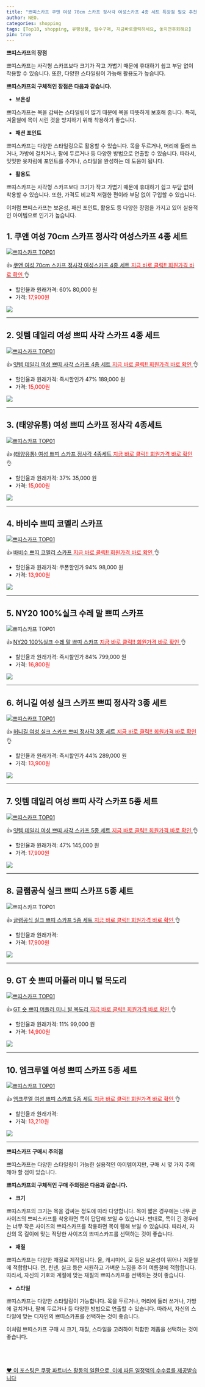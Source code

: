 ```yaml
---
title: "쁘띠스카프 쿠앤 여성 70cm 스카프 정사각 여성스카프 4종 세트 특장점 필요 추천 제품 비교 최저 가격 비교 장점 구매 후기 구매평"
author: NEO.
categories: shopping
tags: [Top10, shopping, 유행상품, 필수구매, 지금바로클릭하세요, 놓치면후회해요]
pin: true
---
```

**쁘띠스카프의 장점**

쁘띠스카프는 사각형 스카프보다 크기가 작고 가볍기 때문에 휴대하기 쉽고 부담 없이 착용할 수 있습니다. 또한, 다양한 스타일링이 가능해 활용도가 높습니다.

**쁘띠스카프의 구체적인 장점은 다음과 같습니다.**

* **보온성**

쁘띠스카프는 목을 감싸는 스타일링이 많기 때문에 목을 따뜻하게 보호해 줍니다. 특히, 겨울철에 목이 시린 것을 방지하기 위해 착용하기 좋습니다.

* **패션 포인트**

쁘띠스카프는 다양한 스타일링으로 활용할 수 있습니다. 목을 두르거나, 머리에 둘러 쓰거나, 가방에 걸치거나, 팔에 두르거나 등 다양한 방법으로 연출할 수 있습니다. 따라서, 밋밋한 옷차림에 포인트를 주거나, 스타일을 완성하는 데 도움이 됩니다.

* **활용도**

쁘띠스카프는 사각형 스카프보다 크기가 작고 가볍기 때문에 휴대하기 쉽고 부담 없이 착용할 수 있습니다. 또한, 가격도 비교적 저렴한 편이라 부담 없이 구입할 수 있습니다.

이처럼 쁘띠스카프는 보온성, 패션 포인트, 활용도 등 다양한 장점을 가지고 있어 실용적인 아이템으로 인기가 높습니다.

   

## 1. 쿠앤 여성 70cm 스카프 정사각 여성스카프 4종 세트

[![쁘띠스카프 TOP01](https://thumbnail7.coupangcdn.com/thumbnails/remote/490x490ex/image/vendor_inventory/adca/73be78368fb5080c7d23ecab0f89b53510bfdff10fea178f2e0c73eb7103.jpg)](https://link.coupang.com/re/AFFSDP?lptag=AF3617701&subid=GithubCoopas&pageKey=7570498871&traceid=V0-153&itemId=19964311805&vendorItemId=87062806193)


👍 [쿠앤 여성 70cm 스카프 정사각 여성스카프 4종 세트 <font color=red> 지금 바로 클릭!! 회원가격 바로 확인 </font> ](https://link.coupang.com/re/AFFSDP?lptag=AF3617701&subid=GithubCoopas&pageKey=7570498871&traceid=V0-153&itemId=19964311805&vendorItemId=87062806193) 👌 


- 할인율과 원래가격: 60%  80,000   원
- 가격: <span style='color:red'>17,900원</span>

[![](/discount_price.png)](https://link.coupang.com/re/AFFSDP?lptag=AF3617701&subid=GithubCoopas&pageKey=7570498871&traceid=V0-153&itemId=19964311805&vendorItemId=87062806193)

---


   

## 2. 잇템 데일리 여성 쁘띠 사각 스카프 4종 세트

[![쁘띠스카프 TOP01](https://thumbnail9.coupangcdn.com/thumbnails/remote/490x490ex/image/vendor_inventory/676a/1a92c63c89b5cda69164ff8a84d8efc2abe3d35fa4b60a28476f3cdbe02c.jpg)](https://link.coupang.com/re/AFFSDP?lptag=AF3617701&subid=GithubCoopas&pageKey=7192317158&traceid=V0-153&itemId=18161926731&vendorItemId=85354032858)


👍 [잇템 데일리 여성 쁘띠 사각 스카프 4종 세트 <font color=red> 지금 바로 클릭!! 회원가격 바로 확인 </font> ](https://link.coupang.com/re/AFFSDP?lptag=AF3617701&subid=GithubCoopas&pageKey=7192317158&traceid=V0-153&itemId=18161926731&vendorItemId=85354032858) 👌 


- 할인율과 원래가격: 즉시할인가 47%  189,000   원
- 가격: <span style='color:red'>15,000원</span>

[![](/discount_price.png)](https://link.coupang.com/re/AFFSDP?lptag=AF3617701&subid=GithubCoopas&pageKey=7192317158&traceid=V0-153&itemId=18161926731&vendorItemId=85354032858)

---


   

## 3. (태양유통) 여성 쁘띠 스카프 정사각 4종세트

[![쁘띠스카프 TOP01](https://thumbnail8.coupangcdn.com/thumbnails/remote/490x490ex/image/vendor_inventory/9490/684dbcbf82caafaf173b74fbd3ebe9fe5a3adfd9d470bb9a0e49eb1d793a.jpg)](https://link.coupang.com/re/AFFSDP?lptag=AF3617701&subid=GithubCoopas&pageKey=7187946028&traceid=V0-153&itemId=18142050056&vendorItemId=85355114019)


👍 [(태양유통) 여성 쁘띠 스카프 정사각 4종세트 <font color=red> 지금 바로 클릭!! 회원가격 바로 확인 </font> ](https://link.coupang.com/re/AFFSDP?lptag=AF3617701&subid=GithubCoopas&pageKey=7187946028&traceid=V0-153&itemId=18142050056&vendorItemId=85355114019) 👌 


- 할인율과 원래가격: 37%  35,000   원
- 가격: <span style='color:red'>15,000원</span>

[![](/discount_price.png)](https://link.coupang.com/re/AFFSDP?lptag=AF3617701&subid=GithubCoopas&pageKey=7187946028&traceid=V0-153&itemId=18142050056&vendorItemId=85355114019)

---


   

## 4. 바비수 쁘띠 코멜리 스카프

[![쁘띠스카프 TOP01](https://thumbnail6.coupangcdn.com/thumbnails/remote/490x490ex/image/rs_quotation_api/zeorlbmt/aa2a2614db3c4df583580ff591dfe21a.jpg)](https://link.coupang.com/re/AFFSDP?lptag=AF3617701&subid=GithubCoopas&pageKey=6773957904&traceid=V0-153&itemId=15912285730&vendorItemId=83119786615)


👍 [바비수 쁘띠 코멜리 스카프 <font color=red> 지금 바로 클릭!! 회원가격 바로 확인 </font> ](https://link.coupang.com/re/AFFSDP?lptag=AF3617701&subid=GithubCoopas&pageKey=6773957904&traceid=V0-153&itemId=15912285730&vendorItemId=83119786615) 👌 


- 할인율과 원래가격: 쿠폰할인가 94%  98,000   원
- 가격: <span style='color:red'>13,900원</span>

[![](/discount_price.png)](https://link.coupang.com/re/AFFSDP?lptag=AF3617701&subid=GithubCoopas&pageKey=6773957904&traceid=V0-153&itemId=15912285730&vendorItemId=83119786615)

---


   

## 5. NY20 100%실크 수레 말 쁘띠 스카프

![쁘띠스카프 TOP01](https://thumbnail6.coupangcdn.com/thumbnails/remote/490x490ex/image/vendor_inventory/7a0a/cfdedad5b9752bf9e34633d9d95d398791a9a3ae4a2092f49be1238aedb8.JPG)


👍 [NY20 100%실크 수레 말 쁘띠 스카프 <font color=red> 지금 바로 클릭!! 회원가격 바로 확인 </font> ](https://link.coupang.com/re/AFFSDP?lptag=AF3617701&subid=GithubCoopas&pageKey=7597387840&traceid=V0-153&itemId=20089463088&vendorItemId=87184854831) 👌 


- 할인율과 원래가격: 즉시할인가 84%  799,000   원
- 가격: <span style='color:red'>16,800원</span>

[![](/discount_price.png)](https://link.coupang.com/re/AFFSDP?lptag=AF3617701&subid=GithubCoopas&pageKey=7597387840&traceid=V0-153&itemId=20089463088&vendorItemId=87184854831)

---


   

## 6. 허니길 여성 실크 스카프 쁘띠 정사각 3종 세트

[![쁘띠스카프 TOP01](https://thumbnail8.coupangcdn.com/thumbnails/remote/490x490ex/image/vendor_inventory/5575/b0492f12d819d6699674a6cd5c3c6a0bc00d9710df7f8b2cc7dce97c8c6a.jpg)](https://link.coupang.com/re/AFFSDP?lptag=AF3617701&subid=GithubCoopas&pageKey=7617112356&traceid=V0-153&itemId=20186279981&vendorItemId=87277664408)


👍 [허니길 여성 실크 스카프 쁘띠 정사각 3종 세트 <font color=red> 지금 바로 클릭!! 회원가격 바로 확인 </font> ](https://link.coupang.com/re/AFFSDP?lptag=AF3617701&subid=GithubCoopas&pageKey=7617112356&traceid=V0-153&itemId=20186279981&vendorItemId=87277664408) 👌 


- 할인율과 원래가격: 즉시할인가 44%  289,000   원
- 가격: <span style='color:red'>13,900원</span>

[![](/discount_price.png)](https://link.coupang.com/re/AFFSDP?lptag=AF3617701&subid=GithubCoopas&pageKey=7617112356&traceid=V0-153&itemId=20186279981&vendorItemId=87277664408)

---


   

## 7. 잇템 데일리 여성 쁘띠 사각 스카프 5종 세트

[![쁘띠스카프 TOP01](https://thumbnail6.coupangcdn.com/thumbnails/remote/490x490ex/image/vendor_inventory/6359/22b096978501aea8c2271e05263d9596f0a793d1e3b47448d59bb1c2982e.jpg)](https://link.coupang.com/re/AFFSDP?lptag=AF3617701&subid=GithubCoopas&pageKey=7149145023&traceid=V0-153&itemId=17970007811&vendorItemId=87772540710)


👍 [잇템 데일리 여성 쁘띠 사각 스카프 5종 세트 <font color=red> 지금 바로 클릭!! 회원가격 바로 확인 </font> ](https://link.coupang.com/re/AFFSDP?lptag=AF3617701&subid=GithubCoopas&pageKey=7149145023&traceid=V0-153&itemId=17970007811&vendorItemId=87772540710) 👌 


- 할인율과 원래가격: 47%  145,000   원
- 가격: <span style='color:red'>17,900원</span>

[![](/discount_price.png)](https://link.coupang.com/re/AFFSDP?lptag=AF3617701&subid=GithubCoopas&pageKey=7149145023&traceid=V0-153&itemId=17970007811&vendorItemId=87772540710)

---


   

## 8. 글램공식 실크 쁘띠 스카프 5종 세트

![쁘띠스카프 TOP01](https://thumbnail10.coupangcdn.com/thumbnails/remote/490x490ex/image/vendor_inventory/a34f/694905fe9cab28f59ce516d522cda16c2846fb37732a7bbcb1798b58ac31.JPG)


👍 [글램공식 실크 쁘띠 스카프 5종 세트 <font color=red> 지금 바로 클릭!! 회원가격 바로 확인 </font> ](https://link.coupang.com/re/AFFSDP?lptag=AF3617701&subid=GithubCoopas&pageKey=6756488735&traceid=V0-153&itemId=15820196014&vendorItemId=83032500937) 👌 


- 할인율과 원래가격: 
- 가격: <span style='color:red'>17,900원</span>

[![](/discount_price.png)](https://link.coupang.com/re/AFFSDP?lptag=AF3617701&subid=GithubCoopas&pageKey=6756488735&traceid=V0-153&itemId=15820196014&vendorItemId=83032500937)

---


   

## 9. GT 숏 쁘띠 머플러 미니 털 목도리

[![쁘띠스카프 TOP01](https://thumbnail9.coupangcdn.com/thumbnails/remote/490x490ex/image/vendor_inventory/caa6/ed32e8797786cac0e5a641b97b8774d4e3dd490fcf95787316454b46780e.png)](https://link.coupang.com/re/AFFSDP?lptag=AF3617701&subid=GithubCoopas&pageKey=7672737886&traceid=V0-153&itemId=20472450568&vendorItemId=87551710242)


👍 [GT 숏 쁘띠 머플러 미니 털 목도리 <font color=red> 지금 바로 클릭!! 회원가격 바로 확인 </font> ](https://link.coupang.com/re/AFFSDP?lptag=AF3617701&subid=GithubCoopas&pageKey=7672737886&traceid=V0-153&itemId=20472450568&vendorItemId=87551710242) 👌 


- 할인율과 원래가격: 11%  99,000   원
- 가격: <span style='color:red'>14,900원</span>

[![](/discount_price.png)](https://link.coupang.com/re/AFFSDP?lptag=AF3617701&subid=GithubCoopas&pageKey=7672737886&traceid=V0-153&itemId=20472450568&vendorItemId=87551710242)

---


   

## 10. 엠크루엘 여성 쁘띠 스카프 5종 세트

[![쁘띠스카프 TOP01](https://thumbnail8.coupangcdn.com/thumbnails/remote/490x490ex/image/vendor_inventory/be86/ed1b548b93b5fdd5a83dd67f712d9448979a2abd6be49edb787a8a5165b1.jpg)](https://link.coupang.com/re/AFFSDP?lptag=AF3617701&subid=GithubCoopas&pageKey=7673462668&traceid=V0-153&itemId=20476342253&vendorItemId=85159764267)


👍 [엠크루엘 여성 쁘띠 스카프 5종 세트 <font color=red> 지금 바로 클릭!! 회원가격 바로 확인 </font> ](https://link.coupang.com/re/AFFSDP?lptag=AF3617701&subid=GithubCoopas&pageKey=7673462668&traceid=V0-153&itemId=20476342253&vendorItemId=85159764267) 👌 


- 할인율과 원래가격: 
- 가격: <span style='color:red'>13,210원</span>

[![](/discount_price.png)](https://link.coupang.com/re/AFFSDP?lptag=AF3617701&subid=GithubCoopas&pageKey=7673462668&traceid=V0-153&itemId=20476342253&vendorItemId=85159764267)

---
**쁘띠스카프 구매시 주의점**

쁘띠스카프는 다양한 스타일링이 가능한 실용적인 아이템이지만, 구매 시 몇 가지 주의해야 할 점이 있습니다.

**쁘띠스카프의 구체적인 구매 주의점은 다음과 같습니다.**

* **크기**

쁘띠스카프의 크기는 목을 감싸는 정도에 따라 다양합니다. 목이 짧은 경우에는 너무 큰 사이즈의 쁘띠스카프를 착용하면 목이 답답해 보일 수 있습니다. 반대로, 목이 긴 경우에는 너무 작은 사이즈의 쁘띠스카프를 착용하면 목이 휑해 보일 수 있습니다. 따라서, 자신의 목 길이에 맞는 적당한 사이즈의 쁘띠스카프를 선택하는 것이 좋습니다.

* **재질**

쁘띠스카프는 다양한 재질로 제작됩니다. 울, 캐시미어, 모 등은 보온성이 뛰어나 겨울철에 적합합니다. 면, 린넨, 실크 등은 시원하고 가벼운 느낌을 주어 여름철에 적합합니다. 따라서, 자신의 기호와 계절에 맞는 재질의 쁘띠스카프를 선택하는 것이 좋습니다.

* **스타일**

쁘띠스카프는 다양한 스타일링이 가능합니다. 목을 두르거나, 머리에 둘러 쓰거나, 가방에 걸치거나, 팔에 두르거나 등 다양한 방법으로 연출할 수 있습니다. 따라서, 자신의 스타일에 맞는 디자인의 쁘띠스카프를 선택하는 것이 좋습니다.

이처럼 쁘띠스카프 구매 시 크기, 재질, 스타일을 고려하여 적합한 제품을 선택하는 것이 좋습니다.<br><br><br><br><br> [ ❤  이 포스팅은 쿠팡 파트너스 활동의 일환으로, 이에 따른 일정액의 수수료를 제공받습니다](https://link.coupang.com/a/bcEFyh)